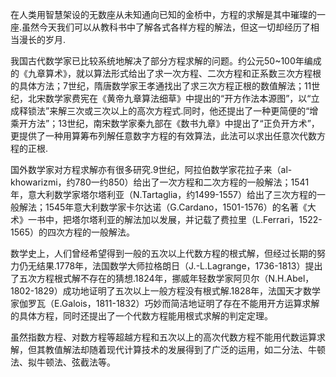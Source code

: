   在人类用智慧架设的无数座从未知通向已知的金桥中，方程的求解是其中璀璨的一座.虽然今天我们可以从教科书中了解各式各样方程的解法，但这一切却经历了相当漫长的岁月.

  我国古代数学家已比较系统地解决了部分方程求解的问题。约公元50~100年编成的《九章算术》，就以算法形式给出了求一次方程、二次方程和正系数三次方程根的具体方法；7世纪，隋唐数学家王孝通找出了求三次方程正根的数值解法；11世纪，北宋数学家费宪在《黄帝九章算法细草》中提出的“开方作法本源图”，以“立成释锁法”来解三次或三次以上的高次方程式.同时，他还提出了一种更简便的“增乘开方法”；13世纪，南宋数学家秦九部在《数书九章》中提出了“正负开方术”，更提供了一种用算筹布列解任意数字方程的有效算法，此法可以求出任意次代数方程的正根.

  国外数学家对方程求解亦有很多研究.9世纪，阿拉伯数学家花拉子来（al-khowarizmi，约780一约850）给出了一次方程和二次方程的一般解法；1541年，意大利数学家塔尔塔利亚（N.Tartaglia，约1499-1557）给出了三次方程的一般解法；1545年意大利数学家卡尔达诺（G.Cardano，1501-1576）的名著《大术》一书中，把塔尔塔利亚的解法加以发展，并记载了费拉里（L.Ferrari，1522-1565）的四次方程的一般解法。

  数学史上，人们曾经希望得到一般的五次以上代数方程的根式解，但经过长期的努力仍无结果.1778年，法国数学大师拉格朗日（J.-L.Lagrange，1736-1813）提出了五次方程根式解不存在的猜想.1824年，挪威年轻数学家阿贝尔（N.H.Abel，1802-1829）成功地证明了五次以上一般方程没有根式解.1828年，法国天才数学家伽罗瓦（E.Galois，1811-1832）巧妙而简洁地证明了存在不能用开方运算求解的具体方程，同时还提出了一个代数方程能用根式求解的判定定理。

  虽然指数方程、对数方程等超越方程和五次以上的高次代数方程不能用代数运算求解，但其教值解法却随着现代计算技术的发展得到了广泛的运用，如二分法、牛顿法、拟牛顿法、弦截法等。